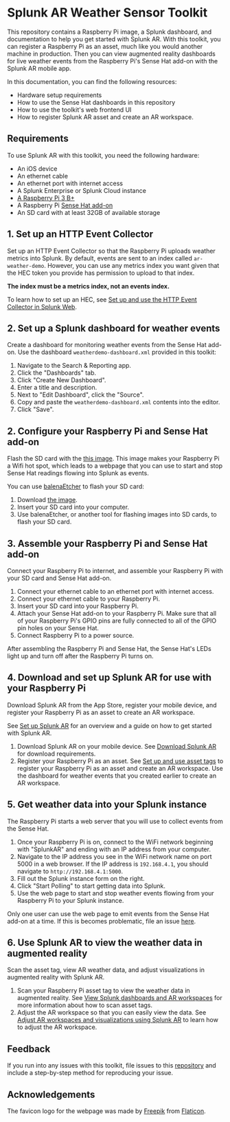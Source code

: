 # Splunk AR Weather Sensor Toolkit

This repository contains a Raspberry Pi image, a Splunk dashboard, and documentation to help you get started with Splunk AR. With this
toolkit, you can register a Raspberry Pi as an asset, much like you would another machine in production. Then you can view
augmented reality dashboards for live weather events from the Raspberry Pi's Sense Hat add-on with the Splunk AR mobile app.

In this documentation, you can find the following resources:

- Hardware setup requirements
- How to use the Sense Hat dashboards in this repository
- How to use the toolkit's web frontend UI
- How to register Splunk AR asset and create an AR workspace.

## Requirements

To use Splunk AR with this toolkit, you need the following hardware:

- An iOS device
- An ethernet cable
- An ethernet port with internet access
- A Splunk Enterprise or Splunk Cloud instance
- [A Raspberry Pi 3 B+](https://www.raspberrypi.org/products/raspberry-pi-3-model-b-plus/)
- A Raspberry Pi [Sense Hat add-on](https://www.raspberrypi.org/products/sense-hat/)
- An SD card with at least 32GB of available storage

## 1. Set up an HTTP Event Collector

Set up an HTTP Event Collector so that the Raspberry Pi uploads weather metrics into Splunk. By default, events are sent to an index called `ar-weather-demo`. However, you can use any metrics index you want given that the HEC token you provide has permission to upload to that index. 

**The index must be a metrics index, not an events index.**

To learn how to set up an HEC, see [Set up and use the HTTP Event Collector in Splunk Web](https://docs.splunk.com/Documentation/Splunk/latest/Data/UsetheHTTPEventCollector).

## 2. Set up a Splunk dashboard for weather events

Create a dashboard for monitoring weather events from the Sense Hat add-on. Use the dashboard `weatherdemo-dashboard.xml` provided in this toolkit:

1. Navigate to the Search & Reporting app.
2. Click the "Dashboards" tab.
3. Click "Create New Dashboard".
4. Enter a title and description.
5. Next to "Edit Dashboard", click the "Source".
6. Copy and paste the `weatherdemo-dashboard.xml` contents into the editor.
7. Click "Save".

## 2. Configure your Raspberry Pi and Sense Hat add-on

Flash the SD card with the [this image](https://ar-demo-image.s3-us-west-2.amazonaws.com/WeatherDemo.dmg). This image makes your Raspberry Pi a Wifi hot spot, which leads to a webpage that you can use to start and stop Sense Hat readings flowing into Splunk as events.

You can use [balenaEtcher](https://www.balena.io/etcher/) to flash your SD card:

1. Download [the image](https://ar-demo-image.s3-us-west-2.amazonaws.com/WeatherDemo.dmg).
2. Insert your SD card into your computer.
3. Use balenaEtcher, or another tool for flashing images into SD cards, to flash your SD card.

## 3. Assemble your Raspberry Pi and Sense Hat add-on

Connect your Raspberry Pi to internet, and assemble your Raspberry Pi with your SD card and Sense Hat add-on.

1. Connect your ethernet cable to an ethernet port with internet access.
2. Connect your ethernet cable to your Raspberry Pi.
3. Insert your SD card into your Raspberry Pi.
4. Attach your Sense Hat add-on to your Raspberry Pi. Make sure that all of your Raspberry Pi's GPIO pins are fully
connected to all of the GPIO pin holes on your Sense Hat.
5. Connect Raspberry Pi to a power source.

After assembling the Raspberry Pi and Sense Hat, the Sense Hat's LEDs light up and turn off after the Raspberry Pi turns on.

## 4. Download and set up Splunk AR for use with your Raspberry Pi

Download Splunk AR from the App Store, register your mobile device, and register your Raspberry Pi as an asset to create an AR workspace.

See [Set up Splunk AR](https://docs.splunk.com/Documentation/AR/latest/UseSplunkAR/GetStartedWithAR#Set_up_Splunk_AR) for an overview and a guide on how to get started with Splunk AR.

1. Download Splunk AR on your mobile device. See [Download Splunk AR](https://docs.splunk.com/Documentation/AR/1.5.0/UseSplunkARinTheField/Installation#Download_Splunk_AR) for download requirements.
2. Register your Raspberry Pi as an asset. See [Set up and use asset tags](https://docs.splunk.com/Documentation/AR/latest/UseSplunkAR/GetStartedWithAR#Set_up_and_use_asset_tags) to register your Raspberry Pi as an asset and create an AR workspace. Use the dashboard for weather events that you created earlier to create an AR workspace.

## 5. Get weather data into your Splunk instance

The Raspberry Pi starts a web server that you will use to collect events from the Sense Hat.

1. Once your Raspberry Pi is on, connect to the WiFi network beginning with "SplunkAR" and ending with an IP address from your computer.
2. Navigate to the IP address you see in the WiFi network name on port 5000 in a web browser. If the IP address is `192.168.4.1`, you should navigate to `http://192.168.4.1:5000`.
3. Fill out the Splunk instance form on the right.
4. Click "Start Polling" to start getting data into Splunk.
5. Use the web page to start and stop weather events flowing from your Raspberry Pi to your Splunk instance.

Only one user can use the web page to emit events from the Sense Hat add-on at a time. If this is becomes problematic, file an issue [here](https://github.com/kingkupps/SplunkARWeatherDemoToolkit/issues/new?assignees=&labels=&template=bug_report.md&title=).

## 6. Use Splunk AR to view the weather data in augmented reality

Scan the asset tag, view AR weather data, and adjust visualizations in augmented reality with Splunk AR.

1. Scan your Raspberry Pi asset tag to view the weather data in augmented reality. See [View Splunk dashboards and AR workspaces](https://docs.splunk.com/Documentation/AR/1.5.0/UseSplunkARinTheField/ViewSplunkDashboards) for more information about how to scan asset tags.
2. Adjust the AR workspace so that you can easily view the data. See [Adjust AR workspaces and visualizations using Splunk AR](https://docs.splunk.com/Documentation/AR/1.5.0/UseSplunkAR/AdjustARWorkspaces) to learn how to adjust the AR workspace.

## Feedback

If you run into any issues with this toolkit, file issues to this [repository](https://github.com/kingkupps/SplunkARWeatherDemoToolkit/issues/new?assignees=&labels=&template=bug_report.md&title=) and include a step-by-step method for reproducing your issue.

## Acknowledgements

The favicon logo for the webpage was made by [Freepik](https://www.flaticon.com/authors/freepik) from
[Flaticon](https://www.flaticon.com/).
